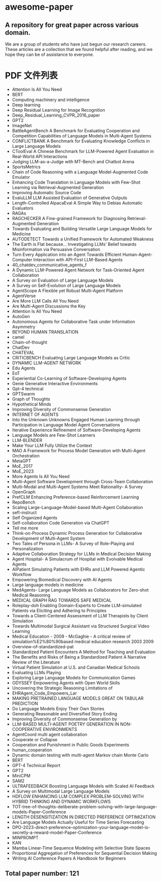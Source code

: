 # awesome-paper

## A repository for great paper across various domain.

We are a group of students who have just begun our research careers. These articles are a collection that we found helpful after reading, and we hope they can be of assistance to everyone.
# PDF 文件列表

- Attention Is All You Need
- BERT
- Computing machinery and intelligence
- Deep learning
- Deep Residual Learning for Image Recognition
- Deep_Residual_Learning_CVPR_2016_paper
- GPT2
- ImageNet
- BattleAgentBench A Benchmark for Evaluating Cooperation and Competition Capabilities of Language Models in Multi-Agent Systems
- CONFLICTBANK A Benchmark for Evaluating Knowledge Conflicts in Large Language Models
- CToolEval A Chinese Benchmark for LLM-Powered Agent Evaluation in Real-World API Interactions
- Judging LLM-as-a-Judge with MT-Bench and Chatbot Arena
- SportsMetrics
- Chain of Code Reasoning with a Language Model-Augmented Code Emulator
- Enhancing Code Translation in Language Models with Few-Shot Learning via Retrieval-Augmented Generation
- Improving Automatic Source Code
- EvaluLLM LLM Assisted Evaluation of Generative Outputs
- Length-Controlled AlpacaEval A Simple Way to Debias Automatic Evaluators
- RAGAs
- RAGCHECKER A Fine-grained Framework for Diagnosing Retrieval-Augmented Generation
- Towards Evaluating and Building Versatile Large Language Models for Medicine
- AUTODETECT Towards a Unified Framework for Automated Weakness
- The Earth is Flat because... Investigating LLMs’ Belief towards Misinformation via Persuasive Conversation
- Turn Every Application into an Agent Towards Efficient Human-Agent-Computer Interaction with API-First LLM-Based Agents
- 40_chatdev_communicative_agents_f
- A Dynamic LLM-Powered Agent Network for Task-Oriented Agent Collaboration
- A Survey on Evaluation of Large Language Models
- A Survey on Self-Evolution of Large Language Models
- AgentScope A Flexible yet Robust Multi-Agent Platform
- AgentVerse
- Are More LLM Calls All You Need
- Are Multi-Agent Discussions the Key
- Attention Is All You Need
- AutoGen
- Autonomous Agents for Collaborative Task under Information Asymmetry
- BEYOND HUMAN TRANSLATION
- camel
- Chain-of-thought
- ChatDev
- CHATEVAL
- CRITICBENCH Evaluating Large Language Models as Critic
- DYNAMIC LLM-AGENT NETWORK
- Edu Agents
- EoT
- Experiential Co-Learning of Software-Developing Agents
- Genie Generative Interactive Environments
- Gpt-4 technical
- GPTSwarm
- Graph of Thoughts
- Hypothetical Minds
- Improving Diversity of Commonsense Generation
- INTERNET OF AGENTS
- Into the Unknown Unknowns Engaged Human Learning through Participation in Language Model Agent Conversations
- Iterative Experience Refinement of Software-Developing Agents
- Language Models are Few-Shot Learners
- LLM-BLENDER
- Make Your LLM Fully Utilize the Context
- MAO A Framework for Process Model Generation with Multi-Agent Orchestration
- MetaGPT
- MoE_2017
- MoE_2023
- More Agents Is All You Need
- Multi-Agent Software Development through Cross-Team Collaboration
- Multi-Modal and Multi-Agent Systems Meet Rationality- A Survey
- OpenGraph
- PrefCLM Enhancing Preference-based Reinforcement Learning
- RepoBench
- Scaling Large-Language-Model-based Multi-Agent Collaboration 
- sefl-instruct
- Self Organized Agents
- Self-collaboration Code Generation via ChatGPT
- Tell me more
- Think-on-Process Dynamic Process Generation for Collaborative Development of Multi-Agent System
- Two Tales of Persona in LLMs- A Survey of Role-Playing and Personalization
- Adaptive Collaboration Strategy for LLMs in Medical Decision Making
- Agent Hospital- A Simulacrum of Hospital with Evolvable Medical Agents
- AIPatient Simulating Patients with EHRs and LLM Powered Agentic Workflow
- Empowering Biomedical Discovery with AI Agents
- Large language models in medicine
- MedAgents- Large Language Models as Collaborators for Zero-shot Medical Reasoning
- MEDICAL GRAPH RAG TOWARDS SAFE MEDICAL
- Roleplay-doh Enabling Domain-Experts to Create LLM-simulated Patients via Eliciting and Adhering to Principles
- Towards a Client-Centered Assessment of LLM Therapists by Client Simulation
- Towards Multimodal Surgical Assistant via Structured Surgical Video Learning
- Medical Education - 2009 - McGaghie - A critical review of simulation%E2%80%90based medical education research  2003 2009
- Overview-of-standardized-pat
- Standardized Patient Encounters A Method for Teaching and Evaluation
- The Benefits and Risks of Being a Standardized Patient A Narrative Review of the Literature
- Virtual Patient Simulation at U.S. and Canadian Medical Schools
- Evaluating LLMs Playing
- Exploring Large Language Models for Communication Games
- ODYSSEY Empowering Agents with Open World Skills
- Uncovering the Strategic Reasoning Limitations of
- EHRAgent_Code_Empowers_Lar
- MAKING PRETRAINED LANGUAGE MODELS GREAT ON TABULAR PREDICTION
- Do Language Models Enjoy Their Own Stories
- Generating Reasonable and Diversified Story Ending
- Improving Diversity of Commonsense Generation by
- LLM-BASED MULTI-AGENT POETRY GENERATION IN NON-COOPERATIVE ENVIRONMENTS
- AgentCoord multi agent collaboration
- Cooperate or Collapse
- Cooperation and Punishment in Public Goods Experiments
- human_cooperation
- Dynamic domain testing with multi-agent Markov chain Monte Carlo
- BERT
- GPT-4 Technical Report
- GPT2
- MiniCPM
- SAM2
- ULTRAFEEDBACK Boosting Language Models with Scaled AI Feedback
- A Survey on Multimodal Large Language Models
- HDFLOW ENHANCING LLM COMPLEX PROBLEM-SOLVING WITH HYBRID THINKING AND DYNAMIC WORKFLOWS
- TOT-tree-of-thoughts-deliberate-problem-solving-with-large-language-models-Paper-Conference
- LENGTH DESENSITIZATION IN DIRECTED PREFERENCE OPTIMIZATION
- Are Language Models Actually Useful for Time Series Forecasting
- DPO-2023-direct-preference-optimization-your-language-model-is-secretly-a-reward-model-Paper-Conference
- MINPROMPT
- KAN
- Mamba Linear-Time Sequence Modeling with Selective State Spaces
- Proportional Aggregation of Preferences for Sequential Decision Making
- Writing AI Conference Papers A Handbook for Beginners
## Total paper number: 121
